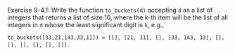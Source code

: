 Exercise 9-4.1: Write the function ```to_buckets(d)``` accepting ```d``` as a list of integers that returns a list of size 10,
where the k-th item will be the list of all integers in ```d``` whose the least significant digit is ```k```, e.g.,

```to_buckets([33,21,143,33,11]) = [[], [21, 11], [], [33, 143, 33], [], [], [], [], [], []]```.
